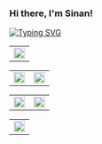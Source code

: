 ### Hi there, I'm Sinan!

[![Typing SVG](https://readme-typing-svg.demolab.com?font=Fira+Code&pause=1000&color=000000&random=false&width=435&lines=Computer+Engineer;Mobile+Application+Developer)](https://git.io/typing-svg)

<table width="100%">
  
  <tr width="100%">
    <td width="100%" colspan="2">
      <div>
        <img width="100%" src="http://github-profile-summary-cards.vercel.app/api/cards/profile-details?username=sdemir60&theme=yeblu" />
      </div>
    </td>
  </tr>
  
</table>

<table width="100%">
  
  <tr width="100%">
    <td width="50%">  
      <div>
        <img width="100%" src="http://github-profile-summary-cards.vercel.app/api/cards/stats?username=sdemir60&theme=yeblu" />
      </div>
    </td>
    <td width="50%">  
      <div>
        <img width="100%" src="http://github-profile-summary-cards.vercel.app/api/cards/productive-time?username=sdemir60&theme=yeblu&utcOffset=8" />
      </div>
    </td>
  </tr>
  
</table>

<table width="100%">
  
  <tr width="100%">
    <td width="50%">  
      <div>
        <img width="100%" src="http://github-profile-summary-cards.vercel.app/api/cards/repos-per-language?username=sdemir60&theme=yeblu" />
      </div>
    </td>
    <td width="50%">  
      <div>
        <img width="100%" src="http://github-profile-summary-cards.vercel.app/api/cards/most-commit-language?username=sdemir60&theme=yeblu" />
      </div>
    </td>
  </tr>

</table>

<table width="100%">
  
  <tr width="100%">
    <td width="100%" colspan="2">  
      <div>
        <img width="100%" src="https://github-readme-streak-stats.herokuapp.com?user=sdemir60&theme=yeblu&hide_border=true" />
      </div>
    </td>
  </tr>
  
</table>
